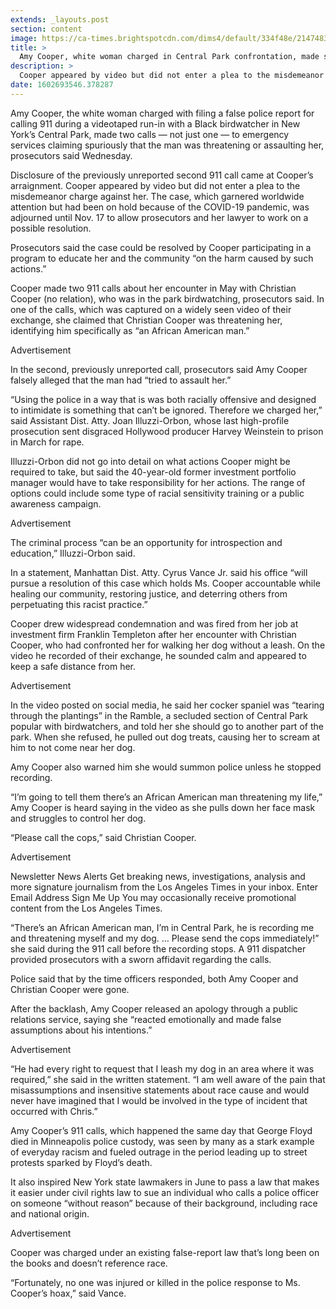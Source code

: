 ```yaml
--- 
extends: _layouts.post 
section: content 
image: https://ca-times.brightspotcdn.com/dims4/default/334f48e/2147483647/strip/true/crop/3196x1678+0+381/resize/1200x630!/quality/90/?url=https%3A%2F%2Fcalifornia-times-brightspot.s3.amazonaws.com%2Fcb%2F47%2F11bffa3647c3992e2bb5505341f1%2Fap20188697342364.jpg 
title: > 
  Amy Cooper, white woman charged in Central Park confrontation, made second 911 call 
description: > 
  Cooper appeared by video but did not enter a plea to the misdemeanor charge against her.Amy Cooper also warned him she would summon police unless he stopped recording.“Please call the cops,” said Christian Cooper.“There’s an African American man, I’m in Central Park, he is recording me and threatening myself and my dog.Police said that by the time officers responded, both Amy Cooper and Christian Cooper were gone. 
date: 1602693546.378287 
--- 
```

Amy Cooper, the white woman charged with filing a false police report for calling 911 during a videotaped run-in with a Black birdwatcher in New York’s Central Park, made two calls — not just one — to emergency services claiming spuriously that the man was threatening or assaulting her, prosecutors said Wednesday.

Disclosure of the previously unreported second 911 call came at Cooper’s arraignment. Cooper appeared by video but did not enter a plea to the misdemeanor charge against her. The case, which garnered worldwide attention but had been on hold because of the COVID-19 pandemic, was adjourned until Nov. 17 to allow prosecutors and her lawyer to work on a possible resolution.

Prosecutors said the case could be resolved by Cooper participating in a program to educate her and the community “on the harm caused by such actions.”

Cooper made two 911 calls about her encounter in May with Christian Cooper (no relation), who was in the park birdwatching, prosecutors said. In one of the calls, which was captured on a widely seen video of their exchange, she claimed that Christian Cooper was threatening her, identifying him specifically as “an African American man.”

Advertisement

In the second, previously unreported call, prosecutors said Amy Cooper falsely alleged that the man had “tried to assault her.”

“Using the police in a way that is was both racially offensive and designed to intimidate is something that can’t be ignored. Therefore we charged her,” said Assistant Dist. Atty. Joan Illuzzi-Orbon, whose last high-profile prosecution sent disgraced Hollywood producer Harvey Weinstein to prison in March for rape.

Illuzzi-Orbon did not go into detail on what actions Cooper might be required to take, but said the 40-year-old former investment portfolio manager would have to take responsibility for her actions. The range of options could include some type of racial sensitivity training or a public awareness campaign.

Advertisement

The criminal process “can be an opportunity for introspection and education,” Illuzzi-Orbon said.

In a statement, Manhattan Dist. Atty. Cyrus Vance Jr. said his office “will pursue a resolution of this case which holds Ms. Cooper accountable while healing our community, restoring justice, and deterring others from perpetuating this racist practice.”

Cooper drew widespread condemnation and was fired from her job at investment firm Franklin Templeton after her encounter with Christian Cooper, who had confronted her for walking her dog without a leash. On the video he recorded of their exchange, he sounded calm and appeared to keep a safe distance from her.

Advertisement

In the video posted on social media, he said her cocker spaniel was “tearing through the plantings” in the Ramble, a secluded section of Central Park popular with birdwatchers, and told her she should go to another part of the park. When she refused, he pulled out dog treats, causing her to scream at him to not come near her dog.

Amy Cooper also warned him she would summon police unless he stopped recording.

“I’m going to tell them there’s an African American man threatening my life,” Amy Cooper is heard saying in the video as she pulls down her face mask and struggles to control her dog.

“Please call the cops,” said Christian Cooper.

Advertisement

Newsletter News Alerts Get breaking news, investigations, analysis and more signature journalism from the Los Angeles Times in your inbox. Enter Email Address Sign Me Up You may occasionally receive promotional content from the Los Angeles Times.

“There’s an African American man, I’m in Central Park, he is recording me and threatening myself and my dog. … Please send the cops immediately!” she said during the 911 call before the recording stops. A 911 dispatcher provided prosecutors with a sworn affidavit regarding the calls.

Police said that by the time officers responded, both Amy Cooper and Christian Cooper were gone.

After the backlash, Amy Cooper released an apology through a public relations service, saying she “reacted emotionally and made false assumptions about his intentions.”

Advertisement

“He had every right to request that I leash my dog in an area where it was required,” she said in the written statement. “I am well aware of the pain that misassumptions and insensitive statements about race cause and would never have imagined that I would be involved in the type of incident that occurred with Chris.”

Amy Cooper’s 911 calls, which happened the same day that George Floyd died in Minneapolis police custody, was seen by many as a stark example of everyday racism and fueled outrage in the period leading up to street protests sparked by Floyd’s death.

It also inspired New York state lawmakers in June to pass a law that makes it easier under civil rights law to sue an individual who calls a police officer on someone “without reason” because of their background, including race and national origin.

Advertisement

Cooper was charged under an existing false-report law that’s long been on the books and doesn’t reference race.

“Fortunately, no one was injured or killed in the police response to Ms. Cooper’s hoax,” said Vance.